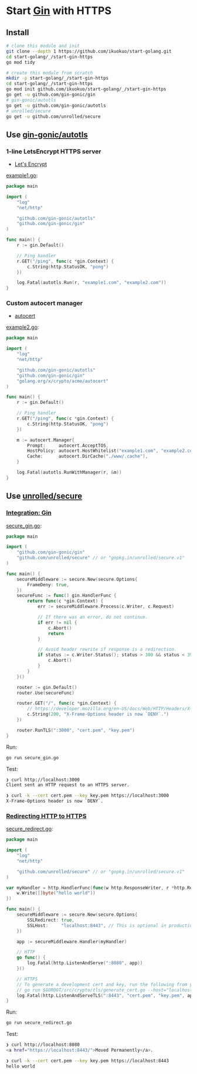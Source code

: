 # Start [Gin][] with HTTPS

[Gin]: https://github.com/gin-gonic/gin

## Install

```zsh
# clone this module and init
git clone --depth 1 https://github.com/ikuokuo/start-golang.git
cd start-golang/_/start-gin-https
go mod tidy

# create this module from scratch
mkdir -p start-golang/_/start-gin-https
cd start-golang/_/start-gin-https
go mod init github.com/ikuokuo/start-golang/_/start-gin-https
go get -u github.com/gin-gonic/gin
# gin-gonic/autotls
go get -u github.com/gin-gonic/autotls
# unrolled/secure
go get -u github.com/unrolled/secure
```

## Use [gin-gonic/autotls](https://github.com/gin-gonic/autotls)

### 1-line LetsEncrypt HTTPS server

- [Let's Encrypt](https://letsencrypt.org/)

[example1.go](example1.go):

```go
package main

import (
	"log"
	"net/http"

	"github.com/gin-gonic/autotls"
	"github.com/gin-gonic/gin"
)

func main() {
	r := gin.Default()

	// Ping handler
	r.GET("/ping", func(c *gin.Context) {
		c.String(http.StatusOK, "pong")
	})

	log.Fatal(autotls.Run(r, "example1.com", "example2.com"))
}
```

### Custom autocert manager

- [autocert](https://pkg.go.dev/golang.org/x/crypto/acme/autocert)

[example2.go](example2.go):

```go
package main

import (
	"log"
	"net/http"

	"github.com/gin-gonic/autotls"
	"github.com/gin-gonic/gin"
	"golang.org/x/crypto/acme/autocert"
)

func main() {
	r := gin.Default()

	// Ping handler
	r.GET("/ping", func(c *gin.Context) {
		c.String(http.StatusOK, "pong")
	})

	m := autocert.Manager{
		Prompt:     autocert.AcceptTOS,
		HostPolicy: autocert.HostWhitelist("example1.com", "example2.com"),
		Cache:      autocert.DirCache("./www/.cache"),
	}

	log.Fatal(autotls.RunWithManager(r, &m))
}
```

## Use [unrolled/secure](https://github.com/unrolled/secure)

### [Integration: Gin](https://github.com/unrolled/secure#gin)

[secure_gin.go](secure_gin.go):

```go
package main

import (
	"github.com/gin-gonic/gin"
	"github.com/unrolled/secure" // or "gopkg.in/unrolled/secure.v1"
)

func main() {
	secureMiddleware := secure.New(secure.Options{
		FrameDeny: true,
	})
	secureFunc := func() gin.HandlerFunc {
		return func(c *gin.Context) {
			err := secureMiddleware.Process(c.Writer, c.Request)

			// If there was an error, do not continue.
			if err != nil {
				c.Abort()
				return
			}

			// Avoid header rewrite if response is a redirection.
			if status := c.Writer.Status(); status > 300 && status < 399 {
				c.Abort()
			}
		}
	}()

	router := gin.Default()
	router.Use(secureFunc)

	router.GET("/", func(c *gin.Context) {
		// https://developer.mozilla.org/en-US/docs/Web/HTTP/Headers/X-Frame-Options
		c.String(200, "X-Frame-Options header is now `DENY`.")
	})

	router.RunTLS(":3000", "cert.pem", "key.pem")
}
```

Run:

```zsh
go run secure_gin.go
```

Test:

```zsh
❯ curl http://localhost:3000
Client sent an HTTP request to an HTTPS server.

❯ curl -k --cert cert.pem --key key.pem https://localhost:3000
X-Frame-Options header is now `DENY`.
```

### [Redirecting HTTP to HTTPS](https://github.com/unrolled/secure#redirecting-http-to-https)

[secure_redirect.go](secure_redirect.go):

```go
package main

import (
	"log"
	"net/http"

	"github.com/unrolled/secure" // or "gopkg.in/unrolled/secure.v1"
)

var myHandler = http.HandlerFunc(func(w http.ResponseWriter, r *http.Request) {
	w.Write([]byte("hello world"))
})

func main() {
	secureMiddleware := secure.New(secure.Options{
		SSLRedirect: true,
		SSLHost:     "localhost:8443", // This is optional in production. The default behavior is to just redirect the request to the HTTPS protocol. Example: http://github.com/some_page would be redirected to https://github.com/some_page.
	})

	app := secureMiddleware.Handler(myHandler)

	// HTTP
	go func() {
		log.Fatal(http.ListenAndServe(":8080", app))
	}()

	// HTTPS
	// To generate a development cert and key, run the following from your *nix terminal:
	// go run $GOROOT/src/crypto/tls/generate_cert.go --host="localhost"
	log.Fatal(http.ListenAndServeTLS(":8443", "cert.pem", "key.pem", app))
}
```

Run:

```zsh
go run secure_redirect.go
```

Test:

```zsh
❯ curl http://localhost:8080
<a href="https://localhost:8443/">Moved Permanently</a>.

❯ curl -k --cert cert.pem --key key.pem https://localhost:8443
hello world
```

